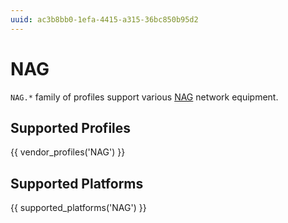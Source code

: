 ```yaml
---
uuid: ac3b8bb0-1efa-4415-a315-36bc850b95d2
---
```

# NAG

`NAG.*` family of profiles support various [NAG](https://www.nag.ru/)
network equipment.

## Supported Profiles

{{ vendor_profiles('NAG') }}

## Supported Platforms

{{ supported_platforms('NAG') }}
